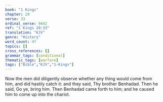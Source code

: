 ```yaml
---
book: "1 Kings"
chapter: 20
verse: 33
ordinal_verse: 9442
ref: "1 Kings 20:33"
translation: "KJV"
genre: "History"
word_count: 47
topics: []
cross_references: []
grammar_tags: [conditional]
thematic_tags: [warfare]
tags: ["Bible","KJV","1-Kings"]
---
```

Now the men did diligently observe whether any thing would come from him, and did hastily catch it: and they said, Thy brother Benhadad. Then he said, Go ye, bring him. Then Benhadad came forth to him; and he caused him to come up into the chariot.
